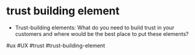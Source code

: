 # trust building element
-   Trust-building elements: What do you need to build trust in your customers and where would be the best place to put these elements?

#ux #UX #trust #trust-building-element
